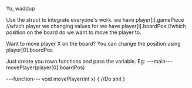 Yo, waddup

Use the struct to integrate everyone's work.
we have player[i].gamePiece //which player we changing values for
we have player[i].boardPos //which position on the board do we want to move the player to.


Want to move player X on the board?
You can change the position using player[0].boardPos

Just create you rown functions and pass the variable.
Eg: 
---main---
movePlayer(player[0].boardPos)

---function---
void movePlayer(int x)
{
    //Do shit
}